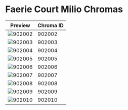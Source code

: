 # Faerie Court Milio Chromas

| Preview | Chroma ID |
|---------|-----------|
| ![902002](https://raw.communitydragon.org/latest/plugins/rcp-be-lol-game-data/global/default/v1/champion-chroma-images/902/902002.png) | 902002 |
| ![902003](https://raw.communitydragon.org/latest/plugins/rcp-be-lol-game-data/global/default/v1/champion-chroma-images/902/902003.png) | 902003 |
| ![902004](https://raw.communitydragon.org/latest/plugins/rcp-be-lol-game-data/global/default/v1/champion-chroma-images/902/902004.png) | 902004 |
| ![902005](https://raw.communitydragon.org/latest/plugins/rcp-be-lol-game-data/global/default/v1/champion-chroma-images/902/902005.png) | 902005 |
| ![902006](https://raw.communitydragon.org/latest/plugins/rcp-be-lol-game-data/global/default/v1/champion-chroma-images/902/902006.png) | 902006 |
| ![902007](https://raw.communitydragon.org/latest/plugins/rcp-be-lol-game-data/global/default/v1/champion-chroma-images/902/902007.png) | 902007 |
| ![902008](https://raw.communitydragon.org/latest/plugins/rcp-be-lol-game-data/global/default/v1/champion-chroma-images/902/902008.png) | 902008 |
| ![902009](https://raw.communitydragon.org/latest/plugins/rcp-be-lol-game-data/global/default/v1/champion-chroma-images/902/902009.png) | 902009 |
| ![902010](https://raw.communitydragon.org/latest/plugins/rcp-be-lol-game-data/global/default/v1/champion-chroma-images/902/902010.png) | 902010 |